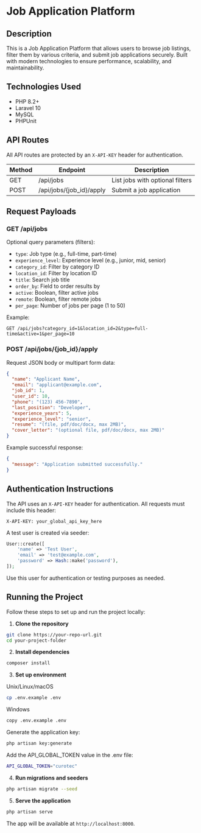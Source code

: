 # Job Application Platform

## Description

This is a Job Application Platform that allows users to browse job listings, filter them by various criteria, and submit job applications securely. Built with modern technologies to ensure performance, scalability, and maintainability.

## Technologies Used

- PHP 8.2+
- Laravel 10
- MySQL
- PHPUnit

## API Routes

All API routes are protected by an `X-API-KEY` header for authentication.

| Method | Endpoint               | Description                   |
|--------|------------------------|-------------------------------|
| GET    | /api/jobs              | List jobs with optional filters |
| POST   | /api/jobs/{job_id}/apply | Submit a job application       |

## Request Payloads

### GET /api/jobs

Optional query parameters (filters):

- `type`: Job type (e.g., full-time, part-time)
- `experience_level`: Experience level (e.g., junior, mid, senior)
- `category_id`: Filter by category ID
- `location_id`: Filter by location ID
- `title`: Search job title
- `order_by`: Field to order results by
- `active`: Boolean, filter active jobs
- `remote`: Boolean, filter remote jobs
- `per_page`: Number of jobs per page (1 to 50)

Example:

```
GET /api/jobs?category_id=1&location_id=2&type=full-time&active=1&per_page=10
```

### POST /api/jobs/{job_id}/apply

Request JSON body or multipart form data:

```json
{
  "name": "Applicant Name",
  "email": "applicant@example.com",
  "job_id": 1,
  "user_id": 10,
  "phone": "(123) 456-7890",
  "last_position": "Developer",
  "experience_years": 5,
  "experience_level": "senior",
  "resume": "(file, pdf/doc/docx, max 2MB)",
  "cover_letter": "(optional file, pdf/doc/docx, max 2MB)"
}
```

Example successful response:

```json
{
  "message": "Application submitted successfully."
}
```

## Authentication Instructions

The API uses an `X-API-KEY` header for authentication. All requests must include this header:

```
X-API-KEY: your_global_api_key_here
```

A test user is created via seeder:

```php
User::create([
    'name' => 'Test User',
    'email' => 'test@example.com',
    'password' => Hash::make('password'),
]);
```

Use this user for authentication or testing purposes as needed.

## Running the Project

Follow these steps to set up and run the project locally:

1. **Clone the repository**

```bash
git clone https://your-repo-url.git
cd your-project-folder
```

2. **Install dependencies**

```bash
composer install
```

3. **Set up environment**

Unix/Linux/macOS

```bash
cp .env.example .env
```

Windows
```bash
copy .env.example .env
```

Generate the application key:

```bash
php artisan key:generate
```

Add the API_GLOBAL_TOKEN value in the .env file:

```bash
API_GLOBAL_TOKEN="curotec"
```

4. **Run migrations and seeders**

```bash
php artisan migrate --seed
```

5. **Serve the application**

```bash
php artisan serve
```

The app will be available at `http://localhost:8000`.
